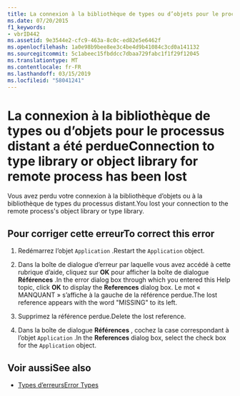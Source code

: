 ```yaml
---
title: La connexion à la bibliothèque de types ou d’objets pour le processus distant a été perdue
ms.date: 07/20/2015
f1_keywords:
- vbrID442
ms.assetid: 9e3544e2-cfc9-463a-8c0c-ed82e5e6462f
ms.openlocfilehash: 1a0e98b9bee8ee3c4be4d9b41084c3cd0a141132
ms.sourcegitcommit: 5c1abeec15fbddcc7dbaa729fabc1f1f29f12045
ms.translationtype: MT
ms.contentlocale: fr-FR
ms.lasthandoff: 03/15/2019
ms.locfileid: "58041241"
---
```

# <a name="connection-to-type-library-or-object-library-for-remote-process-has-been-lost"></a><span data-ttu-id="4a6a1-102">La connexion à la bibliothèque de types ou d’objets pour le processus distant a été perdue</span><span class="sxs-lookup"><span data-stu-id="4a6a1-102">Connection to type library or object library for remote process has been lost</span></span>
<span data-ttu-id="4a6a1-103">Vous avez perdu votre connexion à la bibliothèque d’objets ou à la bibliothèque de types du processus distant.</span><span class="sxs-lookup"><span data-stu-id="4a6a1-103">You lost your connection to the remote process's object library or type library.</span></span>  
  
## <a name="to-correct-this-error"></a><span data-ttu-id="4a6a1-104">Pour corriger cette erreur</span><span class="sxs-lookup"><span data-stu-id="4a6a1-104">To correct this error</span></span>  
  
1.  <span data-ttu-id="4a6a1-105">Redémarrez l’objet `Application` .</span><span class="sxs-lookup"><span data-stu-id="4a6a1-105">Restart the `Application` object.</span></span>  
  
2.  <span data-ttu-id="4a6a1-106">Dans la boîte de dialogue d’erreur par laquelle vous avez accédé à cette rubrique d’aide, cliquez sur **OK** pour afficher la boîte de dialogue **Références** .</span><span class="sxs-lookup"><span data-stu-id="4a6a1-106">In the error dialog box through which you entered this Help topic, click **OK** to display the **References** dialog box.</span></span> <span data-ttu-id="4a6a1-107">Le mot « MANQUANT » s’affiche à la gauche de la référence perdue.</span><span class="sxs-lookup"><span data-stu-id="4a6a1-107">The lost reference appears with the word "MISSING" to its left.</span></span>  
  
3.  <span data-ttu-id="4a6a1-108">Supprimez la référence perdue.</span><span class="sxs-lookup"><span data-stu-id="4a6a1-108">Delete the lost reference.</span></span>  
  
4.  <span data-ttu-id="4a6a1-109">Dans la boîte de dialogue **Références** , cochez la case correspondant à l’objet `Application` .</span><span class="sxs-lookup"><span data-stu-id="4a6a1-109">In the **References** dialog box, select the check box for the `Application` object.</span></span>  
  
## <a name="see-also"></a><span data-ttu-id="4a6a1-110">Voir aussi</span><span class="sxs-lookup"><span data-stu-id="4a6a1-110">See also</span></span>

- [<span data-ttu-id="4a6a1-111">Types d’erreurs</span><span class="sxs-lookup"><span data-stu-id="4a6a1-111">Error Types</span></span>](../../visual-basic/programming-guide/language-features/error-types.md)
